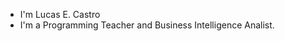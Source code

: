 - I'm Lucas E. Castro
- I'm a Programming Teacher and Business Intelligence Analist.

<!---
lcastro92/lcastro92 is a ✨ special ✨ repository because its `README.md` (this file) appears on your GitHub profile.
You can click the Preview link to take a look at your changes.
--->
